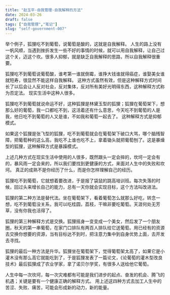 ```yaml
---
title: "赵玉平-自我管理-自我解释的方法"
date: 2024-03-26
draft: false
tags: ["自我管理","笔记"]
slug: "self-government-007"
---
```


举个例子，狐狸吃不到葡萄，说葡萄是酸的，这就是自我解释。
人生的路上没有一帆风顺，当遇到挫折发生一些不好的事情的时候，就可以用自我解释，让自己过这个关，迈这个坎。很多人抑郁，就是缺乏自我解释的思路，所以自我解释很重要。

狐狸吃不到葡萄说葡萄酸，谁考第一谁就倒霉，谁挣大钱谁就得癌症，谁娶美女谁就短寿，很显然不能这样自我解释。
这种方式虽然有效，但是这种解释方式时间长了以后会让人反对社会，反对集体，反对所有美好光明得东西，这种解释方式称为否定法。 现实生活中这种人很多。

狐狸吃不到葡萄就说命运不好，这种狐狸是林黛玉型的狐狸；狐狸在葡萄架下，想那么好的葡萄，我一口都吃不到，这活着还有什么意思，今天吃不到葡萄的人是我，他日吃不到葡萄的人又是谁，不如我和葡萄一起去了。
这种解释方式是抑郁模式。

如果这个狐狸是张飞型的狐狸，吃不到葡萄就会在葡萄架下破口大骂，哪个脑残智障，把葡萄种的这么高，我吃不上谁也吃不上，拿着锄头就把葡萄刨了。这是暴燥型的狐狸，这种解释方式是暴躁模式。

上述几种方式在现实生活中使用的人很多，既然跟头一定会摔的，坎坷一定会有的，暴风雨一定会来的，所以我们要找到更健康的方式，来面对人生中的失败和坎坷。
真正的成熟不是你经历了什么，而是你怎样理解自己的经历。

狐狸吃不到葡萄，它就想着要改进，于是报了袋鼠的跳高培训班。每次失落的时候，回过头来增长自己的能力，总有一天你就会实现目标，这个方法叫改进法。

狐狸的第二种方法是替代法。坐在葡萄架下，看着葡萄怎么就那么好吃，转念一想，吃不到葡萄没关系，我可以吃桂圆，荔枝，干嘛非要吃葡萄。天涯何处无芳草，没有你我也活得了。

狐狸的第三种解释方式是交换。狐狸摇身一变变成一个美女，然后发了一个朋友圈，秋天的第一串葡萄，在家门口排队有两百人排队给它送葡萄。用已经有的资源去交换你想要的资源，当有目标达不到时，把注意力集中到自身优势上面，去开发去寻找。

狐狸的最后一种方法是升华。狐狸坐在葡萄架下，觉得葡萄架太高了，如果它是小灌木没有那么高它就能吃到了，于是狐狸发表了一篇论文，《论葡萄的灌木型改良技术》最后狐狸成了农业学家，拿了诺贝尔学奖，有很多人送给他它葡萄。

人生中每一次坎坷，每一次灾难都有可能是我们进步的起点、奋发的机会、腾飞的机遇；关键是要有一个健康正确的解释方式。
用上述这四种方式去加工人生中的苦涩、失败、痛苦，可能会形成新的动力，新的能量。
